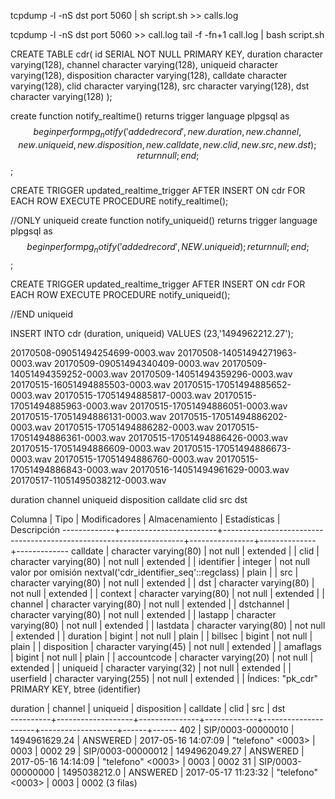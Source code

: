 tcpdump -l -nS dst port 5060 | sh script.sh >> calls.log

tcpdump -l -nS dst port 5060 >> call.log
tail -f -fn+1 call.log | bash script.sh


CREATE TABLE cdr(
    id SERIAL NOT NULL PRIMARY KEY,
    duration character varying(128),
    channel character varying(128),
    uniqueid character varying(128),
    disposition character varying(128),
    calldate character varying(128),
    clid character varying(128),
    src character varying(128),
    dst character varying(128)
);

create function notify_realtime() returns trigger
    language plpgsql
    as $$
begin
    perform pg_notify('addedrecord',
    new.duration, new.channel, new.uniqueid, new.disposition, new.calldate,
    new.clid, new.src, new.dst);
    return null;
end;
$$;

CREATE TRIGGER updated_realtime_trigger AFTER INSERT ON cdr
FOR EACH ROW EXECUTE PROCEDURE notify_realtime();

//ONLY uniqueid
create function notify_uniqueid() returns trigger
    language plpgsql
    as $$
begin
    perform pg_notify('addedrecord',
    NEW.uniqueid);
    return null;
end;
$$;


CREATE TRIGGER updated_realtime_trigger AFTER INSERT ON cdr
FOR EACH ROW EXECUTE PROCEDURE notify_uniqueid();

//END uniqueid



INSERT INTO cdr (duration, uniqueid) VALUES (23,'1494962212.27');



20170508-09051494254699-0003.wav
20170508-14051494271963-0003.wav
20170509-09051494340409-0003.wav
20170509-14051494359252-0003.wav
20170509-14051494359296-0003.wav
20170515-16051494885503-0003.wav
20170515-17051494885652-0003.wav
20170515-17051494885817-0003.wav
20170515-17051494885963-0003.wav
20170515-17051494886051-0003.wav
20170515-17051494886131-0003.wav
20170515-17051494886202-0003.wav
20170515-17051494886282-0003.wav
20170515-17051494886361-0003.wav
20170515-17051494886426-0003.wav
20170515-17051494886609-0003.wav
20170515-17051494886673-0003.wav
20170515-17051494886760-0003.wav
20170515-17051494886843-0003.wav
20170516-14051494961629-0003.wav
20170517-11051495038212-0003.wav



duration
channel
uniqueid
disposition
calldate
clid
src
dst



  Columna   |          Tipo          |                           Modificadores                            | Almacenamiento | Estadísticas | Descripción
-------------+------------------------+--------------------------------------------------------------------+----------------+--------------+-------------
 calldate    | character varying(80)  | not null                                                           | extended       |              |
 clid        | character varying(80)  | not null                                                           | extended       |              |
 identifier  | integer                | not null valor por omisión nextval('cdr_identifier_seq'::regclass) | plain          |              |
 src         | character varying(80)  | not null                                                           | extended       |              |
 dst         | character varying(80)  | not null                                                           | extended       |              |
 context     | character varying(80)  | not null                                                           | extended       |              |
 channel     | character varying(80)  | not null                                                           | extended       |              |
 dstchannel  | character varying(80)  | not null                                                           | extended       |              |
 lastapp     | character varying(80)  | not null                                                           | extended       |              |
 lastdata    | character varying(80)  | not null                                                           | extended       |              |
 duration    | bigint                 | not null                                                           | plain          |              |
 billsec     | bigint                 | not null                                                           | plain          |              |
 disposition | character varying(45)  | not null                                                           | extended       |              |
 amaflags    | bigint                 | not null                                                           | plain          |              |
 accountcode | character varying(20)  | not null                                                           | extended       |              |
 uniqueid    | character varying(32)  | not null                                                           | extended       |              |
 userfield   | character varying(255) | not null                                                           | extended       |              |
Índices:
    "pk_cdr" PRIMARY KEY, btree (identifier)




 duration |      channel      |   uniqueid    | disposition |      calldate       |       clid        | src  | dst  
----------+-------------------+---------------+-------------+---------------------+-------------------+------+------
      402 | SIP/0003-00000010 | 1494961629.24 | ANSWERED    | 2017-05-16 14:07:09 | "telefono" <0003> | 0003 | 0002
       29 | SIP/0003-00000012 | 1494962049.27 | ANSWERED    | 2017-05-16 14:14:09 | "telefono" <0003> | 0003 | 0002
       31 | SIP/0003-00000000 | 1495038212.0  | ANSWERED    | 2017-05-17 11:23:32 | "telefono" <0003> | 0003 | 0002
(3 filas)
